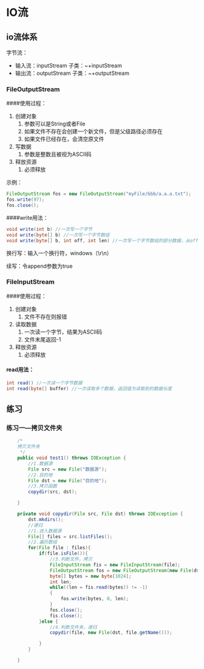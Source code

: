 # IO流

## io流体系

字节流：

- 输入流：inputStream  子类：~+inputStream
- 输出流：outputStream  子类：~+outputStream

### FileOutputStream

####使用过程：

1. 创建对象 
   1. 参数可以是String或者File
   2. 如果文件不存在会创建一个新文件，但是父级路径必须存在
   3. 如果文件已经存在，会清空原文件
2. 写数据
   1. 参数是整数且被视为ASCII码
3. 释放资源
   1. 必须释放



示例：

```java
FileOutputStream fos = new FileOutputStream("myFile/bbb/a.a.a.txt");
fos.write(97);
fos.close();
```

####write用法：

```java
void write(int b) //一次写一个字节
void write(byte[] b) //一次写一个字节数组
void write(byte[] b, int off, int len) //一次写一个字节数组的部分数据，从off开始
```

换行写：输入一个换行符，windows（\r\n）

续写：令append参数为true

### FileInputStream

####使用过程：

1. 创建对象 
   1. 文件不存在则报错
2. 读取数据
   1. 一次读一个字节，结果为ASCII码
   2. 文件末尾返回-1
3. 释放资源
   1. 必须释放

####  read用法：

```java
int read() //一次读一个字节数据
int read(byte[] buffer) //一次读取多个数据，返回值为读取到的数据长度
```

## 练习

### 练习一—拷贝文件夹

```java
	/*
    拷贝文件夹
     */
    public void test1() throws IOException {
        //1.数据源
        File src = new File("数据源");
        //2.目的地
        File dst = new File("目的地");
        //3.拷贝函数
        copydir(src, dst);

    }

    private void copydir(File src, File dst) throws IOException {
        dst.mkdirs();
        //递归
        //1.进入数据源
        File[] files = src.listFiles();
        //2.遍历数组
        for(File file : files){
            if(file.isFile()){
                //3.判断文件，拷贝
                FileInputStream fis = new FileInputStream(file);
                FileOutputStream fos = new FileOutputStream(new File(dst, file.getName()));
                byte[] bytes = new byte[1024];
                int len;
                while((len = fis.read(bytes)) != -1)
                {
                    fos.write(bytes, 0, len);
                }
                fos.close();
                fis.close();
            }else {
                //4.判断文件夹，递归
                copydir(file, new File(dst, file.getName()));

            }
        }

    }
```

